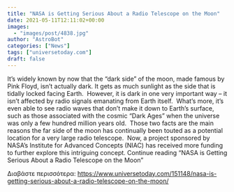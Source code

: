 ```yaml
---
title: "NASA is Getting Serious About a Radio Telescope on the Moon"
date: 2021-05-11T12:11:02+00:00
images:
  - "images/post/4838.jpg"
author: "AstroBot"
categories: ["News"]
tags: ["universetoday.com"]
draft: false
---
```


It’s widely known by now that the “dark side” of the moon, made famous by Pink Floyd, isn’t actually dark. It gets as much sunlight as the side that is tidally locked facing Earth.  However, it is dark in one very important way – it isn’t affected by radio signals emanating from Earth itself.  What’s more, it’s even able to see radio waves that don’t make it down to Earth’s surface, such as those associated with the cosmic “Dark Ages” when the universe was only a few hundred million years old.  Those two facts are the main reasons the far side of the moon has continually been touted as a potential location for a very large radio telescope.  Now, a project sponsored by NASA’s Institute for Advanced Concepts (NIAC) has received more funding to further explore this intriguing concept. Continue reading “NASA is Getting Serious About a Radio Telescope on the Moon” 

Διαβάστε περισσότερα: https://www.universetoday.com/151148/nasa-is-getting-serious-about-a-radio-telescope-on-the-moon/
